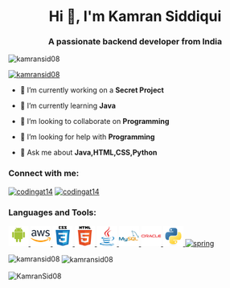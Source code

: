 <h1 align="center">Hi 👋, I'm Kamran Siddiqui</h1>
<h3 align="center">A passionate backend developer from India</h3>
<p align="left"> <img src="https://komarev.com/ghpvc/?username=kamransid08&label=Profile%20views&color=0e75b6&style=flat" alt="kamransid08" /> </p>

<p align="left"> <a href="https://github.com/ryo-ma/github-profile-trophy"><img src="https://github-profile-trophy.vercel.app/?username=kamransid08" alt="kamransid08" /></a> </p>

- 🔭 I’m currently working on a **Secret Project**

- 🌱 I’m currently learning **Java**

- 👯 I’m looking to collaborate on **Programming**

- 🤝 I’m looking for help with **Programming**

- 💬 Ask me about **Java,HTML,CSS,Python**


<h3 align="left">Connect with me:</h3>
<p align="left">
<a href="https://instagram.com/CodingAt14" target="blank"><img align="center" src="https://raw.githubusercontent.com/rahuldkjain/github-profile-readme-generator/master/src/images/icons/Social/instagram.svg" alt="codingat14" height="30" width="40" /></a>
<a href="https://www.youtube.com/CodingAt14" target="blank"><img align="center" src="https://raw.githubusercontent.com/rahuldkjain/github-profile-readme-generator/master/src/images/icons/Social/youtube.svg" alt="codingat14" height="30" width="40" /></a>
</p>

<h3 align="left">Languages and Tools:</h3>
<p align="left"> <a href="https://developer.android.com" target="_blank" rel="noreferrer"> <img src="https://raw.githubusercontent.com/devicons/devicon/master/icons/android/android-original-wordmark.svg" alt="android" width="40" height="40"/> </a> <a href="https://aws.amazon.com" target="_blank" rel="noreferrer"> <img src="https://raw.githubusercontent.com/devicons/devicon/master/icons/amazonwebservices/amazonwebservices-original-wordmark.svg" alt="aws" width="40" height="40"/> </a> <a href="https://www.w3schools.com/css/" target="_blank" rel="noreferrer"> <img src="https://raw.githubusercontent.com/devicons/devicon/master/icons/css3/css3-original-wordmark.svg" alt="css3" width="40" height="40"/> </a> <a href="https://www.w3.org/html/" target="_blank" rel="noreferrer"> <img src="https://raw.githubusercontent.com/devicons/devicon/master/icons/html5/html5-original-wordmark.svg" alt="html5" width="40" height="40"/> </a> <a href="https://www.java.com" target="_blank" rel="noreferrer"> <img src="https://raw.githubusercontent.com/devicons/devicon/master/icons/java/java-original.svg" alt="java" width="40" height="40"/> </a> <a href="https://www.mysql.com/" target="_blank" rel="noreferrer"> <img src="https://raw.githubusercontent.com/devicons/devicon/master/icons/mysql/mysql-original-wordmark.svg" alt="mysql" width="40" height="40"/> </a> <a href="https://www.oracle.com/" target="_blank" rel="noreferrer"> <img src="https://raw.githubusercontent.com/devicons/devicon/master/icons/oracle/oracle-original.svg" alt="oracle" width="40" height="40"/> </a> <a href="https://www.python.org" target="_blank" rel="noreferrer"> <img src="https://raw.githubusercontent.com/devicons/devicon/master/icons/python/python-original.svg" alt="python" width="40" height="40"/> </a> <a href="https://spring.io/" target="_blank" rel="noreferrer"> <img src="https://www.vectorlogo.zone/logos/springio/springio-icon.svg" alt="spring" width="40" height="40"/> </a> </p>

<p><img align="left" src="https://github-readme-stats.vercel.app/api/top-langs?username=kamransid08&show_icons=true&locale=en&layout=compact" alt="kamransid08" /></p>

<p>&nbsp;<img align="center" src="https://github-readme-stats.vercel.app/api?username=kamransid08&show_icons=true&locale=en" alt="kamransid08" /></p>

<p><img align="center" src="https://github-readme-streak-stats.herokuapp.com/?user=KamranSid08&" alt="KamranSid08" /></p>
